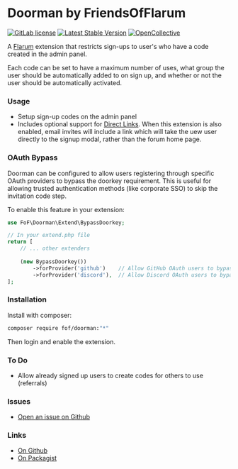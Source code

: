 # Doorman by FriendsOfFlarum

[![GitLab license](https://img.shields.io/badge/license-MIT-blue.svg)](https://github.com/FriendsOfFlarum/doorman/blob/master/LICENSE.md) [![Latest Stable Version](https://img.shields.io/packagist/v/fof/doorman.svg)](https://github.com/FriendsOfFlarum/doorman) [![OpenCollective](https://img.shields.io/badge/opencollective-fof-blue.svg)](https://opencollective.com/fof/donate)

A [Flarum](http://flarum.org) extension that restricts sign-ups to user's who have a code created in the admin panel.

Each code can be set to have a maximum number of uses, what group the user should be automatically added to on sign up, and whether or not the user should be automatically activated.

### Usage

- Setup sign-up codes on the admin panel
- Includes optional support for [Direct Links](https://github.com/FriendsOfFlarum/direct-links). When this extension is also enabled, email invites will include a link which will take the uew user directly to the signup modal, rather than the forum home page.

### OAuth Bypass

Doorman can be configured to allow users registering through specific OAuth providers to bypass the doorkey requirement. This is useful for allowing trusted authentication methods (like corporate SSO) to skip the invitation code step.

To enable this feature in your extension:

```php
use FoF\Doorman\Extend\BypassDoorkey;

// In your extend.php file
return [
    // ... other extenders
    
    (new BypassDoorkey())
        ->forProvider('github')    // Allow GitHub OAuth users to bypass doorkey
        ->forProvider('discord'),  // Allow Discord OAuth users to bypass doorkey
];
```

### Installation

Install with composer:

```bash
composer require fof/doorman:"*"
```

Then login and enable the extension.

### To Do

- Allow already signed up users to create codes for others to use (referrals)

### Issues

- [Open an issue on Github](https://github.com/FriendsOfFlarum/doorman/issues)

### Links

- [On Github](https://github.com/FriendsOfFlarum/doorman)
- [On Packagist](https://packagist.org/packages/fof/doorman)
